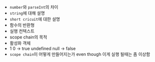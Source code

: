- `number`와 `parseInt`의 차이
- `string`에 대해 설명
- `short cricuit`에 대한 설명
- 함수의 반환형
- 실행 컨텍스트
- scope chain의 목적
- 활성화 객체
- 1 0 -> true undefined null -> false
- `scope chain`이 어떻게 만들어지는가 even though 이게 실행 될때는 좀 이상함

